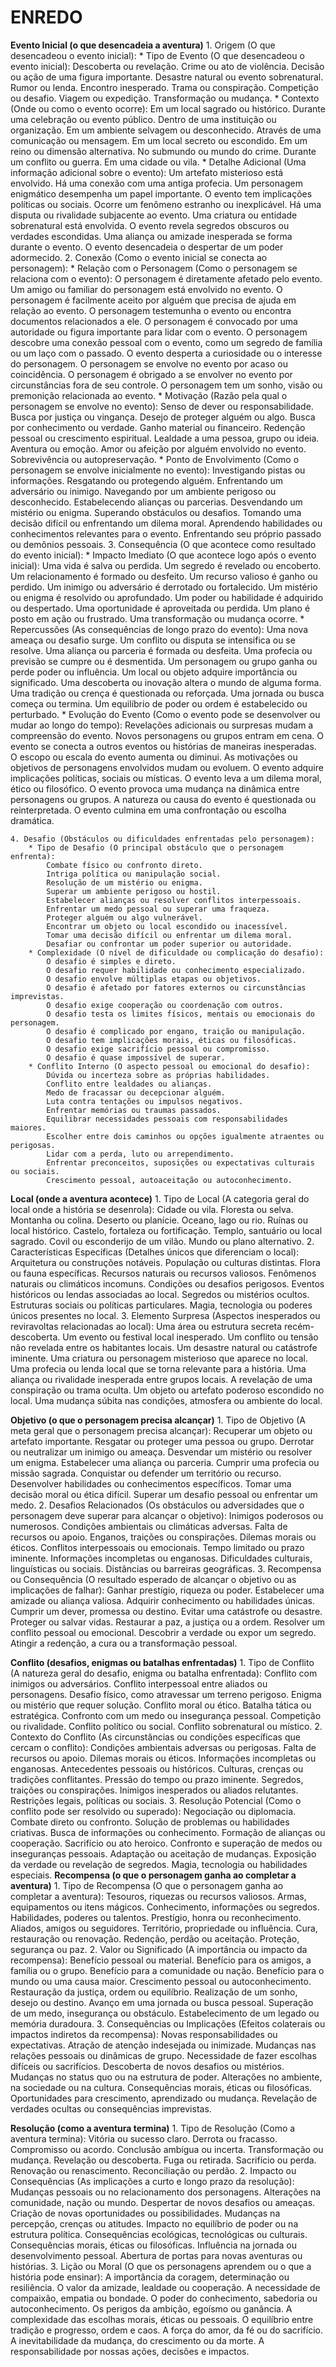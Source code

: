 # ENREDO

**Evento Inicial  (o que desencadeia a aventura)**
    1. Origem (O que desencadeou o evento inicial):
        * Tipo de Evento (O que desencadeou o evento inicial):
            Descoberta ou revelação.
            Crime ou ato de violência.
            Decisão ou ação de uma figura importante.
            Desastre natural ou evento sobrenatural.
            Rumor ou lenda.
            Encontro inesperado.
            Trama ou conspiração.
            Competição ou desafio.
            Viagem ou expedição.
            Transformação ou mudança.
        * Contexto (Onde ou como o evento ocorre):
            Em um local sagrado ou histórico.
            Durante uma celebração ou evento público.
            Dentro de uma instituição ou organização.
            Em um ambiente selvagem ou desconhecido.
            Através de uma comunicação ou mensagem.
            Em um local secreto ou escondido.
            Em um reino ou dimensão alternativa.
            No submundo ou mundo do crime.
            Durante um conflito ou guerra.
            Em uma cidade ou vila.
        * Detalhe Adicional (Uma informação adicional sobre o evento):
            Um artefato misterioso está envolvido.
            Há uma conexão com uma antiga profecia.
            Um personagem enigmático desempenha um papel importante.
            O evento tem implicações políticas ou sociais.
            Ocorre um fenômeno estranho ou inexplicável.
            Há uma disputa ou rivalidade subjacente ao evento.
            Uma criatura ou entidade sobrenatural está envolvida.
            O evento revela segredos obscuros ou verdades escondidas.
            Uma aliança ou amizade inesperada se forma durante o evento.
            O evento desencadeia o despertar de um poder adormecido.
    2. Conexão (Como o evento inicial se conecta ao personagem):
        * Relação com o Personagem (Como o personagem se relaciona com o evento):
            O personagem é diretamente afetado pelo evento.
            Um amigo ou familiar do personagem está envolvido no evento.
            O personagem é facilmente aceito por alguém que precisa de ajuda em relação ao evento.
            O personagem testemunha o evento ou encontra documentos relacionados a ele.
            O personagem é convocado por uma autoridade ou figura importante para lidar com o evento.
            O personagem descobre uma conexão pessoal com o evento, como um segredo de família ou um laço com o passado.
            O evento desperta a curiosidade ou o interesse do personagem.
            O personagem se envolve no evento por acaso ou coincidência.
            O personagem é obrigado a se envolver no evento por circunstâncias fora de seu controle.
            O personagem tem um sonho, visão ou premonição relacionada ao evento.
        * Motivação (Razão pela qual o personagem se envolve no evento):
            Senso de dever ou responsabilidade.
            Busca por justiça ou vingança.
            Desejo de proteger alguém ou algo.
            Busca por conhecimento ou verdade.
            Ganho material ou financeiro.
            Redenção pessoal ou crescimento espiritual.
            Lealdade a uma pessoa, grupo ou ideia.
            Aventura ou emoção.
            Amor ou afeição por alguém envolvido no evento.
            Sobrevivência ou autopreservação.
        * Ponto de Envolvimento (Como o personagem se envolve inicialmente no evento):
            Investigando pistas ou informações.
            Resgatando ou protegendo alguém.
            Enfrentando um adversário ou inimigo.
            Navegando por um ambiente perigoso ou desconhecido.
            Estabelecendo alianças ou parcerias.
            Desvendando um mistério ou enigma.
            Superando obstáculos ou desafios.
            Tomando uma decisão difícil ou enfrentando um dilema moral.
            Aprendendo habilidades ou conhecimentos relevantes para o evento.
            Enfrentando seu próprio passado ou demônios pessoais.
    3. Consequência (O que acontece como resultado do evento inicial):
        * Impacto Imediato (O que acontece logo após o evento inicial):
            Uma vida é salva ou perdida.
            Um segredo é revelado ou encoberto.
            Um relacionamento é formado ou desfeito.
            Um recurso valioso é ganho ou perdido.
            Um inimigo ou adversário é derrotado ou fortalecido.
            Um mistério ou enigma é resolvido ou aprofundado.
            Um poder ou habilidade é adquirido ou despertado.
            Uma oportunidade é aproveitada ou perdida.
            Um plano é posto em ação ou frustrado.
            Uma transformação ou mudança ocorre.
        * Repercussões (As consequências de longo prazo do evento):
            Uma nova ameaça ou desafio surge.
            Um conflito ou disputa se intensifica ou se resolve.
            Uma aliança ou parceria é formada ou desfeita.
            Uma profecia ou previsão se cumpre ou é desmentida.
            Um personagem ou grupo ganha ou perde poder ou influência.
            Um local ou objeto adquire importância ou significado.
            Uma descoberta ou inovação altera o mundo de alguma forma.
            Uma tradição ou crença é questionada ou reforçada.
            Uma jornada ou busca começa ou termina.
            Um equilíbrio de poder ou ordem é estabelecido ou perturbado.
        * Evolução do Evento (Como o evento pode se desenvolver ou mudar ao longo do tempo):
            Revelações adicionais ou surpresas mudam a compreensão do evento.
            Novos personagens ou grupos entram em cena.
            O evento se conecta a outros eventos ou histórias de maneiras inesperadas.
            O escopo ou escala do evento aumenta ou diminui.
            As motivações ou objetivos de personagens envolvidos mudam ou evoluem.
            O evento adquire implicações políticas, sociais ou místicas.
            O evento leva a um dilema moral, ético ou filosófico.
            O evento provoca uma mudança na dinâmica entre personagens ou grupos.
            A natureza ou causa do evento é questionada ou reinterpretada.
            O evento culmina em uma confrontação ou escolha dramática.

    4. Desafio (Obstáculos ou dificuldades enfrentadas pelo personagem):
        * Tipo de Desafio (O principal obstáculo que o personagem enfrenta):
            Combate físico ou confronto direto.
            Intriga política ou manipulação social.
            Resolução de um mistério ou enigma.
            Superar um ambiente perigoso ou hostil.
            Estabelecer alianças ou resolver conflitos interpessoais.
            Enfrentar um medo pessoal ou superar uma fraqueza.
            Proteger alguém ou algo vulnerável.
            Encontrar um objeto ou local escondido ou inacessível.
            Tomar uma decisão difícil ou enfrentar um dilema moral.
            Desafiar ou confrontar um poder superior ou autoridade.
        * Complexidade (O nível de dificuldade ou complicação do desafio):
            O desafio é simples e direto.
            O desafio requer habilidade ou conhecimento especializado.
            O desafio envolve múltiplas etapas ou objetivos.
            O desafio é afetado por fatores externos ou circunstâncias imprevistas.
            O desafio exige cooperação ou coordenação com outros.
            O desafio testa os limites físicos, mentais ou emocionais do personagem.
            O desafio é complicado por engano, traição ou manipulação.
            O desafio tem implicações morais, éticas ou filosóficas.
            O desafio exige sacrifício pessoal ou compromisso.
            O desafio é quase impossível de superar.
        * Conflito Interno (O aspecto pessoal ou emocional do desafio):
            Dúvida ou incerteza sobre as próprias habilidades.
            Conflito entre lealdades ou alianças.
            Medo de fracassar ou decepcionar alguém.
            Luta contra tentações ou impulsos negativos.
            Enfrentar memórias ou traumas passados.
            Equilibrar necessidades pessoais com responsabilidades maiores.
            Escolher entre dois caminhos ou opções igualmente atraentes ou perigosas.
            Lidar com a perda, luto ou arrependimento.
            Enfrentar preconceitos, suposições ou expectativas culturais ou sociais.
            Crescimento pessoal, autoaceitação ou autoconhecimento.

**Local (onde a aventura acontece)**
    1. Tipo de Local (A categoria geral do local onde a história se desenrola):
        Cidade ou vila.
        Floresta ou selva.
        Montanha ou colina.
        Deserto ou planície.
        Oceano, lago ou rio.
        Ruínas ou local histórico.
        Castelo, fortaleza ou fortificação.
        Templo, santuário ou local sagrado.
        Covil ou esconderijo de um vilão.
        Mundo ou plano alternativo.
    2. Características Específicas (Detalhes únicos que diferenciam o local):
        Arquitetura ou construções notáveis.
        População ou culturas distintas.
        Flora ou fauna específicas.
        Recursos naturais ou recursos valiosos.
        Fenômenos naturais ou climáticos incomuns.
        Condições ou desafios perigosos.
        Eventos históricos ou lendas associadas ao local.
        Segredos ou mistérios ocultos.
        Estruturas sociais ou políticas particulares.
        Magia, tecnologia ou poderes únicos presentes no local.
    3. Elemento Surpresa (Aspectos inesperados ou reviravoltas relacionadas ao local):
        Uma área ou estrutura secreta recém-descoberta.
        Um evento ou festival local inesperado.
        Um conflito ou tensão não revelada entre os habitantes locais.
        Um desastre natural ou catástrofe iminente.
        Uma criatura ou personagem misterioso que aparece no local.
        Uma profecia ou lenda local que se torna relevante para a história.
        Uma aliança ou rivalidade inesperada entre grupos locais.
        A revelação de uma conspiração ou trama oculta.
        Um objeto ou artefato poderoso escondido no local.
        Uma mudança súbita nas condições, atmosfera ou ambiente do local.

**Objetivo (o que o personagem precisa alcançar)**
    1. Tipo de Objetivo (A meta geral que o personagem precisa alcançar):
        Recuperar um objeto ou artefato importante.
        Resgatar ou proteger uma pessoa ou grupo.
        Derrotar ou neutralizar um inimigo ou ameaça.
        Desvendar um mistério ou resolver um enigma.
        Estabelecer uma aliança ou parceria.
        Cumprir uma profecia ou missão sagrada.
        Conquistar ou defender um território ou recurso.
        Desenvolver habilidades ou conhecimentos específicos.
        Tomar uma decisão moral ou ética difícil.
        Superar um desafio pessoal ou enfrentar um medo.
    2. Desafios Relacionados (Os obstáculos ou adversidades que o personagem deve superar para alcançar o objetivo):
        Inimigos poderosos ou numerosos.
        Condições ambientais ou climáticas adversas.
        Falta de recursos ou apoio.
        Enganos, traições ou conspirações.
        Dilemas morais ou éticos.
        Conflitos interpessoais ou emocionais.
        Tempo limitado ou prazo iminente.
        Informações incompletas ou enganosas.
        Dificuldades culturais, linguísticas ou sociais.
        Distâncias ou barreiras geográficas.
    3. Recompensa ou Consequência (O resultado esperado de alcançar o objetivo ou as implicações de falhar):
        Ganhar prestígio, riqueza ou poder.
        Estabelecer uma amizade ou aliança valiosa.
        Adquirir conhecimento ou habilidades únicas.
        Cumprir um dever, promessa ou destino.
        Evitar uma catástrofe ou desastre.
        Proteger ou salvar vidas.
        Restaurar a paz, a justiça ou a ordem.
        Resolver um conflito pessoal ou emocional.
        Descobrir a verdade ou expor um segredo.
        Atingir a redenção, a cura ou a transformação pessoal.

**Conflito (desafios, enigmas ou batalhas enfrentadas)**
    1. Tipo de Conflito (A natureza geral do desafio, enigma ou batalha enfrentada):
        Conflito com inimigos ou adversários.
        Conflito interpessoal entre aliados ou personagens.
        Desafio físico, como atravessar um terreno perigoso.
        Enigma ou mistério que requer solução.
        Conflito moral ou ético.
        Batalha tática ou estratégica.
        Confronto com um medo ou insegurança pessoal.
        Competição ou rivalidade.
        Conflito político ou social.
        Conflito sobrenatural ou místico.
    2. Contexto do Conflito (As circunstâncias ou condições específicas que cercam o conflito):
        Condições ambientais adversas ou perigosas.
        Falta de recursos ou apoio.
        Dilemas morais ou éticos.
        Informações incompletas ou enganosas.
        Antecedentes pessoais ou históricos.
        Culturas, crenças ou tradições conflitantes.
        Pressão do tempo ou prazo iminente.
        Segredos, traições ou conspirações.
        Inimigos inesperados ou aliados relutantes.
        Restrições legais, políticas ou sociais.
    3. Resolução Potencial (Como o conflito pode ser resolvido ou superado):
        Negociação ou diplomacia.
        Combate direto ou confronto.
        Solução de problemas ou habilidades criativas.
        Busca de informações ou conhecimento.
        Formação de alianças ou cooperação.
        Sacrifício ou ato heroico.
        Confronto e superação de medos ou inseguranças pessoais.
        Adaptação ou aceitação de mudanças.
        Exposição da verdade ou revelação de segredos.
        Magia, tecnologia ou habilidades especiais.
**Recompensa (o que o personagem ganha ao completar a aventura)**
    1. Tipo de Recompensa (O que o personagem ganha ao completar a aventura):
        Tesouros, riquezas ou recursos valiosos.
        Armas, equipamentos ou itens mágicos.
        Conhecimento, informações ou segredos.
        Habilidades, poderes ou talentos.
        Prestígio, honra ou reconhecimento.
        Aliados, amigos ou seguidores.
        Território, propriedade ou influência.
        Cura, restauração ou renovação.
        Redenção, perdão ou aceitação.
        Proteção, segurança ou paz.
    2. Valor ou Significado (A importância ou impacto da recompensa):
        Benefício pessoal ou material.
        Benefício para os amigos, a família ou o grupo.
        Benefício para a comunidade ou nação.
        Benefício para o mundo ou uma causa maior.
        Crescimento pessoal ou autoconhecimento.
        Restauração da justiça, ordem ou equilíbrio.
        Realização de um sonho, desejo ou destino.
        Avanço em uma jornada ou busca pessoal.
        Superação de um medo, insegurança ou obstáculo.
        Estabelecimento de um legado ou memória duradoura.
    3. Consequências ou Implicações (Efeitos colaterais ou impactos indiretos da recompensa):
        Novas responsabilidades ou expectativas.
        Atração de atenção indesejada ou inimizade.
        Mudanças nas relações pessoais ou dinâmicas de grupo.
        Necessidade de fazer escolhas difíceis ou sacrifícios.
        Descoberta de novos desafios ou mistérios.
        Mudanças no status quo ou na estrutura de poder.
        Alterações no ambiente, na sociedade ou na cultura.
        Consequências morais, éticas ou filosóficas.
        Oportunidades para crescimento, aprendizado ou mudança.
        Revelação de verdades ocultas ou consequências imprevistas.

**Resolução (como a aventura termina)**
    1. Tipo de Resolução (Como a aventura termina):
        Vitória ou sucesso claro.
        Derrota ou fracasso.
        Compromisso ou acordo.
        Conclusão ambígua ou incerta.
        Transformação ou mudança.
        Revelação ou descoberta.
        Fuga ou retirada.
        Sacrifício ou perda.
        Renovação ou renascimento.
        Reconciliação ou perdão.
    2. Impacto ou Consequências (As implicações a curto e longo prazo da resolução):
        Mudanças pessoais ou no relacionamento dos personagens.
        Alterações na comunidade, nação ou mundo.
        Despertar de novos desafios ou ameaças.
        Criação de novas oportunidades ou possibilidades.
        Mudanças na percepção, crenças ou atitudes.
        Impacto no equilíbrio de poder ou na estrutura política.
        Consequências ecológicas, tecnológicas ou culturais.
        Consequências morais, éticas ou filosóficas.
        Influência na jornada ou desenvolvimento pessoal.
        Abertura de portas para novas aventuras ou histórias.
    3. Lição ou Moral (O que os personagens aprendem ou o que a história pode ensinar):
        A importância da coragem, determinação ou resiliência.
        O valor da amizade, lealdade ou cooperação.
        A necessidade de compaixão, empatia ou bondade.
        O poder do conhecimento, sabedoria ou autoconhecimento.
        Os perigos da ambição, egoísmo ou ganância.
        A complexidade das escolhas morais, éticas ou pessoais.
        O equilíbrio entre tradição e progresso, ordem e caos.
        A força do amor, da fé ou do sacrifício.
        A inevitabilidade da mudança, do crescimento ou da morte.
        A responsabilidade por nossas ações, decisões e impactos.